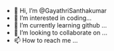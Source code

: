 - 👋 Hi, I’m @GayathriSanthakumar
- 👀 I’m interested in coding...
- 🌱 I’m currently learning  github ...
- 💞️ I’m looking to collaborate on ...
- 📫 How to reach me ...

<!---
GayathriSanthakumar/GayathriSanthakumar is a ✨ special ✨ repository because its `README.md` (this file) appears on your GitHub profile.
You can click the Preview link to take a look at your changes.
--->
